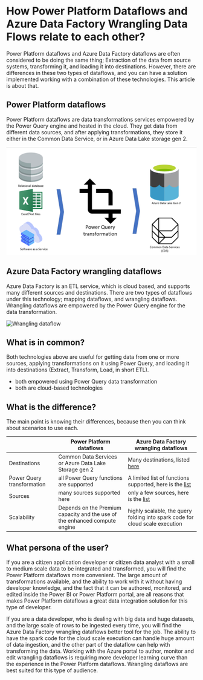 # How Power Platform Dataflows and Azure Data Factory Wrangling Data Flows relate to each other?

Power Platform dataflows and Azure Data Factory dataflows are often considered to be doing the same thing; Extraction of the data from source systems, transforming it, and loading it into destinations. However, there are differences in these two types of dataflows, and you can have a solution implemented working with a combination of these technologies. This article is about that.

## Power Platform dataflows

Power Platform dataflows are data transformations services empowered by the Power Query engine and hosted in the cloud. They get data from different data sources, and after applying transformations, they store it either in the Common Data Service, or in Azure Data Lake storage gen 2.

![Power Platform dataflows diagram](media/dataflows-power-platform-dynamics-365/dataflow-function.png)

## Azure Data Factory wrangling dataflows

Azure Data Factory is an ETL service, which is cloud based, and supports many different sources and destinations. There are two types of dataflows under this technology; mapping dataflows, and wrangling dataflows. Wrangling dataflows are empowered by the Power Query engine for the data transformation.

![Wrangling dataflow](https://docs.microsoft.com/azure/data-factory/media/wrangling-data-flow/tutorial6.png)

## What is in common?

Both technologies above are useful for getting data from one or more sources, applying transformations on it using Power Query, and loading it into destinations (Extract, Transform, Load, in short ETL). 

- both empowered using Power Query data transformation
- both are cloud-based technologies

## What is the difference?

The main point is knowing their differences, because then you can think about scenarios to use each.

|                            | Power Platform dataflows                                     | Azure Data Factory wrangling dataflows                       |
| -------------------------- | ------------------------------------------------------------ | ------------------------------------------------------------ |
| Destinations               | Common Data Services or Azure Data Lake Storage gen 2        | Many destinations, listed [here](https://azure.microsoft.com/blog/new-connectors-available-in-azure-data-factory-v2/) |
| Power Query transformation | all Power Query functions are supported                      | A limited list of functions supported, here is the [list](https://docs.microsoft.com/azure/data-factory/wrangling-data-flow-functions) |
| Sources                    | many sources supported here                                  | only a few sources, here is the [list](https://docs.microsoft.com/azure/data-factory/wrangling-data-flow-functions) |
| Scalability                | Depends on the Premium capacity and the use of the enhanced compute engine | highly scalable, the query folding into spark code for cloud scale execution |



## What persona of the user?

If you are a citizen application developer or citizen data analyst with a small to medium scale data to be integrated and transformed, you will find the Power Platform dataflows more convenient. The large amount of transformations available, and the ability to work with it without having developer knowledge, and the fact that it can be authored, monitored, and edited inside the Power BI or Power Platform portal, are all reasons that makes Power Platform dataflows a great data integration solution for this type of developer.

If you are a data developer, who is dealing with big data and huge datasets, and the large scale of rows to be ingested every time, you will find the Azure Data Factory wrangling dataflows better tool for the job. The ability to have the spark code for the cloud scale execution can handle huge amount of data ingestion, and the other part of the dataflow can help with transforming the data. Working with the Azure portal to author, monitor and edit wrangling dataflows is requiring more developer learning curve than the experience in the Power Platform dataflows. Wrangling dataflows are best suited for this type of audience. 